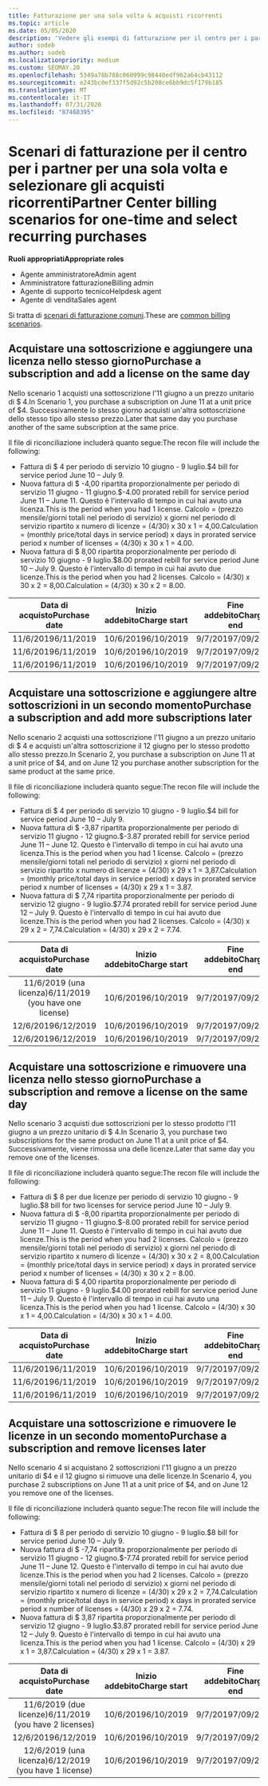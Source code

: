 ```yaml
---
title: Fatturazione per una sola volta & acquisti ricorrenti
ms.topic: article
ms.date: 05/05/2020
description: 'Vedere gli esempi di fatturazione per il centro per i partner per una sola volta e selezionare gli acquisti ricorrenti: quando si acquistano sottoscrizioni, aggiungere altre sottoscrizioni, aggiungere o rimuovere licenze.'
author: sodeb
ms.author: sodeb
ms.localizationpriority: medium
ms.custom: SEOMAY.20
ms.openlocfilehash: 5349a78b788c060999c98440edf962a64cb43112
ms.sourcegitcommit: e243bc0ef337f5d92c5b208ce6bb9dc5f179b185
ms.translationtype: MT
ms.contentlocale: it-IT
ms.lasthandoff: 07/31/2020
ms.locfileid: "87468395"
---
```

# <a name="partner-center-billing-scenarios-for-one-time-and-select-recurring-purchases"></a><span data-ttu-id="392f6-103">Scenari di fatturazione per il centro per i partner per una sola volta e selezionare gli acquisti ricorrenti</span><span class="sxs-lookup"><span data-stu-id="392f6-103">Partner Center billing scenarios for one-time and select recurring purchases</span></span>

<span data-ttu-id="392f6-104">**Ruoli appropriati**</span><span class="sxs-lookup"><span data-stu-id="392f6-104">**Appropriate roles**</span></span>

- <span data-ttu-id="392f6-105">Agente amministratore</span><span class="sxs-lookup"><span data-stu-id="392f6-105">Admin agent</span></span>
- <span data-ttu-id="392f6-106">Amministratore fatturazione</span><span class="sxs-lookup"><span data-stu-id="392f6-106">Billing admin</span></span>
- <span data-ttu-id="392f6-107">Agente di supporto tecnico</span><span class="sxs-lookup"><span data-stu-id="392f6-107">Helpdesk agent</span></span>
- <span data-ttu-id="392f6-108">Agente di vendita</span><span class="sxs-lookup"><span data-stu-id="392f6-108">Sales agent</span></span>

<span data-ttu-id="392f6-109">Si tratta di [scenari di fatturazione comuni](common-billing-scenarios.md).</span><span class="sxs-lookup"><span data-stu-id="392f6-109">These are [common billing scenarios](common-billing-scenarios.md).</span></span> 

## <a name="purchase-a-subscription-and-add-a-license-on-the-same-day"></a><span data-ttu-id="392f6-110">Acquistare una sottoscrizione e aggiungere una licenza nello stesso giorno</span><span class="sxs-lookup"><span data-stu-id="392f6-110">Purchase a subscription and add a license on the same day</span></span>

<span data-ttu-id="392f6-111">Nello scenario 1 acquisti una sottoscrizione l'11 giugno a un prezzo unitario di $ 4.</span><span class="sxs-lookup"><span data-stu-id="392f6-111">In Scenario 1, you purchase a subscription on June 11 at a unit price of $4.</span></span> <span data-ttu-id="392f6-112">Successivamente lo stesso giorno acquisti un'altra sottoscrizione dello stesso tipo allo stesso prezzo.</span><span class="sxs-lookup"><span data-stu-id="392f6-112">Later that same day you purchase another of the same subscription at the same price.</span></span>

<span data-ttu-id="392f6-113">Il file di riconciliazione includerà quanto segue:</span><span class="sxs-lookup"><span data-stu-id="392f6-113">The recon file will include the following:</span></span>

- <span data-ttu-id="392f6-114">Fattura di $ 4 per periodo di servizio 10 giugno - 9 luglio.</span><span class="sxs-lookup"><span data-stu-id="392f6-114">$4 bill for service period June 10 – July 9.</span></span>
- <span data-ttu-id="392f6-115">Nuova fattura di $ -4,00 ripartita proporzionalmente per periodo di servizio 11 giugno - 11 giugno.</span><span class="sxs-lookup"><span data-stu-id="392f6-115">$-4.00 prorated rebill for service period June 11 – June 11.</span></span> <span data-ttu-id="392f6-116">Questo è l'intervallo di tempo in cui hai avuto una licenza.</span><span class="sxs-lookup"><span data-stu-id="392f6-116">This is the period when you had 1 license.</span></span> <span data-ttu-id="392f6-117">Calcolo = (prezzo mensile/giorni totali nel periodo di servizio) x giorni nel periodo di servizio ripartito x numero di licenze = (4/30) x 30 x 1 = 4,00.</span><span class="sxs-lookup"><span data-stu-id="392f6-117">Calculation = (monthly price/total days in service period) x days in prorated service period x number of licenses = (4/30) x 30 x 1 = 4.00.</span></span>
- <span data-ttu-id="392f6-118">Nuova fattura di $ 8,00 ripartita proporzionalmente per periodo di servizio 10 giugno - 9 luglio.</span><span class="sxs-lookup"><span data-stu-id="392f6-118">$8.00 prorated rebill for service period June 10 – July 9.</span></span> <span data-ttu-id="392f6-119">Questo è l'intervallo di tempo in cui hai avuto due licenze.</span><span class="sxs-lookup"><span data-stu-id="392f6-119">This is the period when you had 2 licenses.</span></span> <span data-ttu-id="392f6-120">Calcolo = (4/30) x 30 x 2 = 8,00.</span><span class="sxs-lookup"><span data-stu-id="392f6-120">Calculation = (4/30) x 30 x 2 = 8.00.</span></span>

|<span data-ttu-id="392f6-121">**Data di acquisto**</span><span class="sxs-lookup"><span data-stu-id="392f6-121">**Purchase date**</span></span>   |<span data-ttu-id="392f6-122">**Inizio addebito**</span><span class="sxs-lookup"><span data-stu-id="392f6-122">**Charge start**</span></span> |<span data-ttu-id="392f6-123">**Fine addebito**</span><span class="sxs-lookup"><span data-stu-id="392f6-123">**Charge end**</span></span>  |<span data-ttu-id="392f6-124">**Prezzo unitario**</span><span class="sxs-lookup"><span data-stu-id="392f6-124">**Unit price**</span></span>  |<span data-ttu-id="392f6-125">**Quantità**</span><span class="sxs-lookup"><span data-stu-id="392f6-125">**Quantity**</span></span>  |<span data-ttu-id="392f6-126">**Amount**</span><span class="sxs-lookup"><span data-stu-id="392f6-126">**Amount**</span></span> |<span data-ttu-id="392f6-127">**Tipo di addebito**</span><span class="sxs-lookup"><span data-stu-id="392f6-127">**Charge type**</span></span> |
|:------:|:------:|:------:|:------:|:------:|:------:|:-----:|
|<span data-ttu-id="392f6-128">11/6/2019</span><span class="sxs-lookup"><span data-stu-id="392f6-128">6/11/2019</span></span>      |<span data-ttu-id="392f6-129">10/6/2019</span><span class="sxs-lookup"><span data-stu-id="392f6-129">6/10/2019</span></span>   |<span data-ttu-id="392f6-130">9/7/2019</span><span class="sxs-lookup"><span data-stu-id="392f6-130">7/09/2019</span></span>         |<span data-ttu-id="392f6-131">$ 4</span><span class="sxs-lookup"><span data-stu-id="392f6-131">$4</span></span>                |<span data-ttu-id="392f6-132">1</span><span class="sxs-lookup"><span data-stu-id="392f6-132">1</span></span>                 |<span data-ttu-id="392f6-133">$ 4</span><span class="sxs-lookup"><span data-stu-id="392f6-133">$4</span></span>            |<span data-ttu-id="392f6-134">Nuovo</span><span class="sxs-lookup"><span data-stu-id="392f6-134">New</span></span>         |
|<span data-ttu-id="392f6-135">11/6/2019</span><span class="sxs-lookup"><span data-stu-id="392f6-135">6/11/2019</span></span>     | <span data-ttu-id="392f6-136">10/6/2019</span><span class="sxs-lookup"><span data-stu-id="392f6-136">6/10/2019</span></span>    |<span data-ttu-id="392f6-137">9/7/2019</span><span class="sxs-lookup"><span data-stu-id="392f6-137">7/09/2019</span></span>        |<span data-ttu-id="392f6-138">$ 4</span><span class="sxs-lookup"><span data-stu-id="392f6-138">$4</span></span>        |<span data-ttu-id="392f6-139">1</span><span class="sxs-lookup"><span data-stu-id="392f6-139">1</span></span>        | <span data-ttu-id="392f6-140">$ -4</span><span class="sxs-lookup"><span data-stu-id="392f6-140">-$4</span></span>       |<span data-ttu-id="392f6-141">addQuantity</span><span class="sxs-lookup"><span data-stu-id="392f6-141">addQuantity</span></span>           |
|<span data-ttu-id="392f6-142">11/6/2019</span><span class="sxs-lookup"><span data-stu-id="392f6-142">6/11/2019</span></span>     | <span data-ttu-id="392f6-143">10/6/2019</span><span class="sxs-lookup"><span data-stu-id="392f6-143">6/10/2019</span></span>    |<span data-ttu-id="392f6-144">9/7/2019</span><span class="sxs-lookup"><span data-stu-id="392f6-144">7/09/2019</span></span>        |<span data-ttu-id="392f6-145">$ 4</span><span class="sxs-lookup"><span data-stu-id="392f6-145">$4</span></span>        | <span data-ttu-id="392f6-146">2</span><span class="sxs-lookup"><span data-stu-id="392f6-146">2</span></span>      |<span data-ttu-id="392f6-147">$ 8</span><span class="sxs-lookup"><span data-stu-id="392f6-147">$8</span></span>         |<span data-ttu-id="392f6-148">addQuantity</span><span class="sxs-lookup"><span data-stu-id="392f6-148">addQuantity</span></span>           |

## <a name="purchase-a-subscription-and-add-more-subscriptions-later"></a><span data-ttu-id="392f6-149">Acquistare una sottoscrizione e aggiungere altre sottoscrizioni in un secondo momento</span><span class="sxs-lookup"><span data-stu-id="392f6-149">Purchase a subscription and add more subscriptions later</span></span>

<span data-ttu-id="392f6-150">Nello scenario 2 acquisti una sottoscrizione l'11 giugno a un prezzo unitario di $ 4 e acquisti un'altra sottoscrizione il 12 giugno per lo stesso prodotto allo stesso prezzo.</span><span class="sxs-lookup"><span data-stu-id="392f6-150">In Scenario 2, you purchase a subscription on June 11 at a unit price of $4, and on June 12 you purchase another subscription for the same product at the same price.</span></span>

<span data-ttu-id="392f6-151">Il file di riconciliazione includerà quanto segue:</span><span class="sxs-lookup"><span data-stu-id="392f6-151">The recon file will include the following:</span></span>

- <span data-ttu-id="392f6-152">Fattura di $ 4 per periodo di servizio 10 giugno - 9 luglio.</span><span class="sxs-lookup"><span data-stu-id="392f6-152">$4 bill for service period June 10 – July 9.</span></span>
- <span data-ttu-id="392f6-153">Nuova fattura di $ -3,87 ripartita proporzionalmente per periodo di servizio 11 giugno - 12 giugno.</span><span class="sxs-lookup"><span data-stu-id="392f6-153">$-3.87 prorated rebill for service period June 11 – June 12.</span></span> <span data-ttu-id="392f6-154">Questo è l'intervallo di tempo in cui hai avuto una licenza.</span><span class="sxs-lookup"><span data-stu-id="392f6-154">This is the period when you had 1 license.</span></span> <span data-ttu-id="392f6-155">Calcolo = (prezzo mensile/giorni totali nel periodo di servizio) x giorni nel periodo di servizio ripartito x numero di licenze = (4/30) x 29 x 1 = 3,87.</span><span class="sxs-lookup"><span data-stu-id="392f6-155">Calculation = (monthly price/total days in service period) x days in prorated service period x number of licenses = (4/30) x 29 x 1 = 3.87.</span></span>
- <span data-ttu-id="392f6-156">Nuova fattura di $ 7,74 ripartita proporzionalmente per periodo di servizio 12 giugno - 9 luglio.</span><span class="sxs-lookup"><span data-stu-id="392f6-156">$7.74 prorated rebill for service period June 12 – July 9.</span></span> <span data-ttu-id="392f6-157">Questo è l'intervallo di tempo in cui hai avuto due licenze.</span><span class="sxs-lookup"><span data-stu-id="392f6-157">This is the period when you had 2 licenses.</span></span> <span data-ttu-id="392f6-158">Calcolo = (4/30) x 29 x 2 = 7,74.</span><span class="sxs-lookup"><span data-stu-id="392f6-158">Calculation = (4/30) x 29 x 2 = 7.74.</span></span>

|<span data-ttu-id="392f6-159">**Data di acquisto**</span><span class="sxs-lookup"><span data-stu-id="392f6-159">**Purchase date**</span></span>   |<span data-ttu-id="392f6-160">**Inizio addebito**</span><span class="sxs-lookup"><span data-stu-id="392f6-160">**Charge start**</span></span> |<span data-ttu-id="392f6-161">**Fine addebito**</span><span class="sxs-lookup"><span data-stu-id="392f6-161">**Charge end**</span></span>  |<span data-ttu-id="392f6-162">**Prezzo unitario**</span><span class="sxs-lookup"><span data-stu-id="392f6-162">**Unit price**</span></span>  |<span data-ttu-id="392f6-163">**Quantità**</span><span class="sxs-lookup"><span data-stu-id="392f6-163">**Quantity**</span></span>  |<span data-ttu-id="392f6-164">**Amount**</span><span class="sxs-lookup"><span data-stu-id="392f6-164">**Amount**</span></span> |<span data-ttu-id="392f6-165">**Tipo di addebito**</span><span class="sxs-lookup"><span data-stu-id="392f6-165">**Charge type**</span></span> |
|:------:|:------:|:------:|:------:|:------:|:------:|:-----:|
|<span data-ttu-id="392f6-166">11/6/2019 (una licenza)</span><span class="sxs-lookup"><span data-stu-id="392f6-166">6/11/2019 (you have one license)</span></span>     |<span data-ttu-id="392f6-167">10/6/2019</span><span class="sxs-lookup"><span data-stu-id="392f6-167">6/10/2019</span></span>   |<span data-ttu-id="392f6-168">9/7/2019</span><span class="sxs-lookup"><span data-stu-id="392f6-168">7/09/2019</span></span>         |<span data-ttu-id="392f6-169">$ 4</span><span class="sxs-lookup"><span data-stu-id="392f6-169">$4</span></span>         |<span data-ttu-id="392f6-170">1</span><span class="sxs-lookup"><span data-stu-id="392f6-170">1</span></span>        |<span data-ttu-id="392f6-171">$ 4</span><span class="sxs-lookup"><span data-stu-id="392f6-171">$4</span></span>            |<span data-ttu-id="392f6-172">Nuovo</span><span class="sxs-lookup"><span data-stu-id="392f6-172">New</span></span>         |
|<span data-ttu-id="392f6-173">12/6/2019</span><span class="sxs-lookup"><span data-stu-id="392f6-173">6/12/2019</span></span>     | <span data-ttu-id="392f6-174">10/6/2019</span><span class="sxs-lookup"><span data-stu-id="392f6-174">6/10/2019</span></span>    |<span data-ttu-id="392f6-175">9/7/2019</span><span class="sxs-lookup"><span data-stu-id="392f6-175">7/09/2019</span></span>        |<span data-ttu-id="392f6-176">$ 4</span><span class="sxs-lookup"><span data-stu-id="392f6-176">$4</span></span>        |<span data-ttu-id="392f6-177">1</span><span class="sxs-lookup"><span data-stu-id="392f6-177">1</span></span>        | <span data-ttu-id="392f6-178">$ -3,87</span><span class="sxs-lookup"><span data-stu-id="392f6-178">-$3.87</span></span>       |<span data-ttu-id="392f6-179">addQuantity</span><span class="sxs-lookup"><span data-stu-id="392f6-179">addQuantity</span></span>           |
|<span data-ttu-id="392f6-180">12/6/2019</span><span class="sxs-lookup"><span data-stu-id="392f6-180">6/12/2019</span></span>     | <span data-ttu-id="392f6-181">10/6/2019</span><span class="sxs-lookup"><span data-stu-id="392f6-181">6/10/2019</span></span>    |<span data-ttu-id="392f6-182">9/7/2019</span><span class="sxs-lookup"><span data-stu-id="392f6-182">7/09/2019</span></span>        |<span data-ttu-id="392f6-183">$ 4</span><span class="sxs-lookup"><span data-stu-id="392f6-183">$4</span></span>        | <span data-ttu-id="392f6-184">2</span><span class="sxs-lookup"><span data-stu-id="392f6-184">2</span></span>      |<span data-ttu-id="392f6-185">$ 7,74</span><span class="sxs-lookup"><span data-stu-id="392f6-185">$7.74</span></span>       |<span data-ttu-id="392f6-186">addQuantity</span><span class="sxs-lookup"><span data-stu-id="392f6-186">addQuantity</span></span>           |

## <a name="purchase-a-subscription-and-remove-a-license-on-the-same-day"></a><span data-ttu-id="392f6-187">Acquistare una sottoscrizione e rimuovere una licenza nello stesso giorno</span><span class="sxs-lookup"><span data-stu-id="392f6-187">Purchase a subscription and remove a license on the same day</span></span>

<span data-ttu-id="392f6-188">Nello scenario 3 acquisti due sottoscrizioni per lo stesso prodotto l'11 giugno a un prezzo unitario di $ 4.</span><span class="sxs-lookup"><span data-stu-id="392f6-188">In Scenario 3, you purchase two subscriptions for the same product on June 11 at a unit price of $4.</span></span> <span data-ttu-id="392f6-189">Successivamente, viene rimossa una delle licenze.</span><span class="sxs-lookup"><span data-stu-id="392f6-189">Later that same day you remove one of the licenses.</span></span>  

<span data-ttu-id="392f6-190">Il file di riconciliazione includerà quanto segue:</span><span class="sxs-lookup"><span data-stu-id="392f6-190">The recon file will include the following:</span></span>

- <span data-ttu-id="392f6-191">Fattura di $ 8 per due licenze per periodo di servizio 10 giugno - 9 luglio.</span><span class="sxs-lookup"><span data-stu-id="392f6-191">$8 bill for two licenses for service period June 10 – July 9.</span></span>
- <span data-ttu-id="392f6-192">Nuova fattura di $ -8,00 ripartita proporzionalmente per periodo di servizio 11 giugno - 11 giugno.</span><span class="sxs-lookup"><span data-stu-id="392f6-192">$-8.00 prorated rebill for service period June 11 – June 11.</span></span> <span data-ttu-id="392f6-193">Questo è l'intervallo di tempo in cui hai avuto due licenze.</span><span class="sxs-lookup"><span data-stu-id="392f6-193">This is the period when you had 2 licenses.</span></span> <span data-ttu-id="392f6-194">Calcolo = (prezzo mensile/giorni totali nel periodo di servizio) x giorni nel periodo di servizio ripartito x numero di licenze = (4/30) x 30 x 2 = 8,00.</span><span class="sxs-lookup"><span data-stu-id="392f6-194">Calculation = (monthly price/total days in service period) x days in prorated service period x number of licenses = (4/30) x 30 x 2 = 8.00.</span></span>
- <span data-ttu-id="392f6-195">Nuova fattura di $ 4,00 ripartita proporzionalmente per periodo di servizio 11 giugno - 9 luglio.</span><span class="sxs-lookup"><span data-stu-id="392f6-195">$4.00 prorated rebill for service period June 11 – July 9.</span></span> <span data-ttu-id="392f6-196">Questo è l'intervallo di tempo in cui hai avuto una licenza.</span><span class="sxs-lookup"><span data-stu-id="392f6-196">This is the period when you had 1 license.</span></span> <span data-ttu-id="392f6-197">Calcolo = (4/30) x 30 x 1 = 4,00.</span><span class="sxs-lookup"><span data-stu-id="392f6-197">Calculation = (4/30) x 30 x 1 = 4.00.</span></span>

|<span data-ttu-id="392f6-198">**Data di acquisto**</span><span class="sxs-lookup"><span data-stu-id="392f6-198">**Purchase date**</span></span>   |<span data-ttu-id="392f6-199">**Inizio addebito**</span><span class="sxs-lookup"><span data-stu-id="392f6-199">**Charge start**</span></span> |<span data-ttu-id="392f6-200">**Fine addebito**</span><span class="sxs-lookup"><span data-stu-id="392f6-200">**Charge end**</span></span>  |<span data-ttu-id="392f6-201">**Prezzo unitario**</span><span class="sxs-lookup"><span data-stu-id="392f6-201">**Unit price**</span></span>  |<span data-ttu-id="392f6-202">**Quantità**</span><span class="sxs-lookup"><span data-stu-id="392f6-202">**Quantity**</span></span>  |<span data-ttu-id="392f6-203">**Amount**</span><span class="sxs-lookup"><span data-stu-id="392f6-203">**Amount**</span></span> |<span data-ttu-id="392f6-204">**Tipo di addebito**</span><span class="sxs-lookup"><span data-stu-id="392f6-204">**Charge type**</span></span> |
|:------:|:------:|:------:|:------:|:------:|:------:|:-----:|
|<span data-ttu-id="392f6-205">11/6/2019</span><span class="sxs-lookup"><span data-stu-id="392f6-205">6/11/2019</span></span>      |<span data-ttu-id="392f6-206">10/6/2019</span><span class="sxs-lookup"><span data-stu-id="392f6-206">6/10/2019</span></span>   |<span data-ttu-id="392f6-207">9/7/2019</span><span class="sxs-lookup"><span data-stu-id="392f6-207">7/09/2019</span></span>         |<span data-ttu-id="392f6-208">$ 4</span><span class="sxs-lookup"><span data-stu-id="392f6-208">$4</span></span>                |<span data-ttu-id="392f6-209">2</span><span class="sxs-lookup"><span data-stu-id="392f6-209">2</span></span>                 |<span data-ttu-id="392f6-210">$ 8</span><span class="sxs-lookup"><span data-stu-id="392f6-210">$8</span></span>            |<span data-ttu-id="392f6-211">Nuovo</span><span class="sxs-lookup"><span data-stu-id="392f6-211">New</span></span>         |
|<span data-ttu-id="392f6-212">11/6/2019</span><span class="sxs-lookup"><span data-stu-id="392f6-212">6/11/2019</span></span>     | <span data-ttu-id="392f6-213">10/6/2019</span><span class="sxs-lookup"><span data-stu-id="392f6-213">6/10/2019</span></span>    |<span data-ttu-id="392f6-214">9/7/2019</span><span class="sxs-lookup"><span data-stu-id="392f6-214">7/09/2019</span></span>        |<span data-ttu-id="392f6-215">$ 4</span><span class="sxs-lookup"><span data-stu-id="392f6-215">$4</span></span>        |<span data-ttu-id="392f6-216">2</span><span class="sxs-lookup"><span data-stu-id="392f6-216">2</span></span>        | <span data-ttu-id="392f6-217">-$ 8</span><span class="sxs-lookup"><span data-stu-id="392f6-217">-$8</span></span>       |<span data-ttu-id="392f6-218">removeQuantity</span><span class="sxs-lookup"><span data-stu-id="392f6-218">removeQuantity</span></span>           |
|<span data-ttu-id="392f6-219">11/6/2019</span><span class="sxs-lookup"><span data-stu-id="392f6-219">6/11/2019</span></span>     | <span data-ttu-id="392f6-220">10/6/2019</span><span class="sxs-lookup"><span data-stu-id="392f6-220">6/10/2019</span></span>    |<span data-ttu-id="392f6-221">9/7/2019</span><span class="sxs-lookup"><span data-stu-id="392f6-221">7/09/2019</span></span>        |<span data-ttu-id="392f6-222">$ 4</span><span class="sxs-lookup"><span data-stu-id="392f6-222">$4</span></span>        | <span data-ttu-id="392f6-223">1</span><span class="sxs-lookup"><span data-stu-id="392f6-223">1</span></span>      |<span data-ttu-id="392f6-224">$ 4</span><span class="sxs-lookup"><span data-stu-id="392f6-224">$4</span></span>         |<span data-ttu-id="392f6-225">removeQuantity</span><span class="sxs-lookup"><span data-stu-id="392f6-225">removeQuantity</span></span>           |

## <a name="purchase-a-subscription-and-remove-licenses-later"></a><span data-ttu-id="392f6-226">Acquistare una sottoscrizione e rimuovere le licenze in un secondo momento</span><span class="sxs-lookup"><span data-stu-id="392f6-226">Purchase a subscription and remove licenses later</span></span>

<span data-ttu-id="392f6-227">Nello scenario 4 si acquistano 2 sottoscrizioni l'11 giugno a un prezzo unitario di $4 e il 12 giugno si rimuove una delle licenze.</span><span class="sxs-lookup"><span data-stu-id="392f6-227">In Scenario 4, you purchase 2 subscriptions on June 11 at a unit price of $4, and on June 12 you remove one of the licenses.</span></span>

<span data-ttu-id="392f6-228">Il file di riconciliazione includerà quanto segue:</span><span class="sxs-lookup"><span data-stu-id="392f6-228">The recon file will include the following:</span></span>

- <span data-ttu-id="392f6-229">Fattura di $ 8 per periodo di servizio 10 giugno - 9 luglio.</span><span class="sxs-lookup"><span data-stu-id="392f6-229">$8 bill for service period June 10 – July 9.</span></span>
- <span data-ttu-id="392f6-230">Nuova fattura di $ -7,74 ripartita proporzionalmente per periodo di servizio 11 giugno - 12 giugno.</span><span class="sxs-lookup"><span data-stu-id="392f6-230">$-7.74 prorated rebill for service period June 11 – June 12.</span></span> <span data-ttu-id="392f6-231">Questo è l'intervallo di tempo in cui hai avuto due licenze.</span><span class="sxs-lookup"><span data-stu-id="392f6-231">This is the period when you had 2 licenses.</span></span> <span data-ttu-id="392f6-232">Calcolo = (prezzo mensile/giorni totali nel periodo di servizio) x giorni nel periodo di servizio ripartito x numero di licenze = (4/30) x 29 x 2 = 7,74.</span><span class="sxs-lookup"><span data-stu-id="392f6-232">Calculation = (monthly price/total days in service period) x days in prorated service period x number of licenses = (4/30) x 29 x 2 = 7.74.</span></span>
- <span data-ttu-id="392f6-233">Nuova fattura di $ 3,87 ripartita proporzionalmente per periodo di servizio 12 giugno - 9 luglio.</span><span class="sxs-lookup"><span data-stu-id="392f6-233">$3.87 prorated rebill for service period June 12 – July 9.</span></span> <span data-ttu-id="392f6-234">Questo è l'intervallo di tempo in cui hai avuto una licenza.</span><span class="sxs-lookup"><span data-stu-id="392f6-234">This is the period when you had 1 license.</span></span> <span data-ttu-id="392f6-235">Calcolo = (4/30) x 29 x 1 = 3,87.</span><span class="sxs-lookup"><span data-stu-id="392f6-235">Calculation = (4/30) x 29 x 1 = 3.87.</span></span>

|<span data-ttu-id="392f6-236">**Data di acquisto**</span><span class="sxs-lookup"><span data-stu-id="392f6-236">**Purchase date**</span></span>   |<span data-ttu-id="392f6-237">**Inizio addebito**</span><span class="sxs-lookup"><span data-stu-id="392f6-237">**Charge start**</span></span> |<span data-ttu-id="392f6-238">**Fine addebito**</span><span class="sxs-lookup"><span data-stu-id="392f6-238">**Charge end**</span></span>  |<span data-ttu-id="392f6-239">**Prezzo unitario**</span><span class="sxs-lookup"><span data-stu-id="392f6-239">**Unit price**</span></span>  |<span data-ttu-id="392f6-240">**Quantità**</span><span class="sxs-lookup"><span data-stu-id="392f6-240">**Quantity**</span></span>  |<span data-ttu-id="392f6-241">**Amount**</span><span class="sxs-lookup"><span data-stu-id="392f6-241">**Amount**</span></span> |<span data-ttu-id="392f6-242">**Tipo di addebito**</span><span class="sxs-lookup"><span data-stu-id="392f6-242">**Charge type**</span></span> |
|:------:|:------:|:------:|:------:|:------:|:------:|:-----:|
|<span data-ttu-id="392f6-243">11/6/2019 (due licenze)</span><span class="sxs-lookup"><span data-stu-id="392f6-243">6/11/2019 (you have 2 licenses)</span></span>     |<span data-ttu-id="392f6-244">10/6/2019</span><span class="sxs-lookup"><span data-stu-id="392f6-244">6/10/2019</span></span>   |<span data-ttu-id="392f6-245">9/7/2019</span><span class="sxs-lookup"><span data-stu-id="392f6-245">7/09/2019</span></span>         |<span data-ttu-id="392f6-246">$ 4</span><span class="sxs-lookup"><span data-stu-id="392f6-246">$4</span></span>         |<span data-ttu-id="392f6-247">2</span><span class="sxs-lookup"><span data-stu-id="392f6-247">2</span></span>        |<span data-ttu-id="392f6-248">$ 8</span><span class="sxs-lookup"><span data-stu-id="392f6-248">$8</span></span>       |<span data-ttu-id="392f6-249">Nuovo</span><span class="sxs-lookup"><span data-stu-id="392f6-249">New</span></span>       |
|<span data-ttu-id="392f6-250">12/6/2019</span><span class="sxs-lookup"><span data-stu-id="392f6-250">6/12/2019</span></span>     | <span data-ttu-id="392f6-251">10/6/2019</span><span class="sxs-lookup"><span data-stu-id="392f6-251">6/10/2019</span></span>    |<span data-ttu-id="392f6-252">9/7/2019</span><span class="sxs-lookup"><span data-stu-id="392f6-252">7/09/2019</span></span>        |<span data-ttu-id="392f6-253">$ 4</span><span class="sxs-lookup"><span data-stu-id="392f6-253">$4</span></span>        |<span data-ttu-id="392f6-254">2</span><span class="sxs-lookup"><span data-stu-id="392f6-254">2</span></span>        | <span data-ttu-id="392f6-255">$ -7,74</span><span class="sxs-lookup"><span data-stu-id="392f6-255">-$7.74</span></span>       |<span data-ttu-id="392f6-256">removeQuantity</span><span class="sxs-lookup"><span data-stu-id="392f6-256">removeQuantity</span></span>           |
|<span data-ttu-id="392f6-257">12/6/2019 (una licenza)</span><span class="sxs-lookup"><span data-stu-id="392f6-257">6/12/2019 (you have 1 license)</span></span>    | <span data-ttu-id="392f6-258">10/6/2019</span><span class="sxs-lookup"><span data-stu-id="392f6-258">6/10/2019</span></span>    |<span data-ttu-id="392f6-259">9/7/2019</span><span class="sxs-lookup"><span data-stu-id="392f6-259">7/09/2019</span></span>   |<span data-ttu-id="392f6-260">$ 4</span><span class="sxs-lookup"><span data-stu-id="392f6-260">$4</span></span>    |<span data-ttu-id="392f6-261">1</span><span class="sxs-lookup"><span data-stu-id="392f6-261">1</span></span>      |<span data-ttu-id="392f6-262">$ 3,87</span><span class="sxs-lookup"><span data-stu-id="392f6-262">$3.87</span></span>    |<span data-ttu-id="392f6-263">removeQuantity</span><span class="sxs-lookup"><span data-stu-id="392f6-263">removeQuantity</span></span> |
